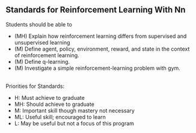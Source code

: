 ## Standards for Reinforcement Learning With Nn
Students should be able to
 * (MH) Explain how reinforcement learning differs from supervised and unsupervised learning
 * (M) Define agent, policy, environment, reward, and state in the context of reinforcement learning.
 * (M) Define q-learning.
 * (M) Investigate a simple reinforcement-learning problem with gym.

<br/>Priorities for Standards:
 * H:  Must achieve to graduate
 * MH: Should achieve to graduate
 * M:  Important skill though mastery not necessary
 * ML: Useful skill; encouraged to learn
 * L:  May be useful but not a focus of this program